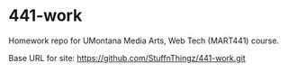 # 441-work
Homework repo for UMontana Media Arts,
Web Tech (MART441) course.

Base URL for site:
https://github.com/StuffnThingz/441-work.git
